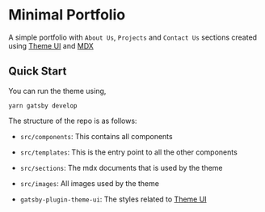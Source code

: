 # Minimal Portfolio

A simple portfolio with `About Us`, `Projects` and `Contact Us` sections created using
[Theme UI](https://theme-ui.com) and [MDX](https://mdxjs.com/)

## Quick Start

You can run the theme using,

```shell
yarn gatsby develop
```

The structure of the repo is as follows: 

- `src/components`: This contains all components

- `src/templates`: This is the entry point to all the other components

- `src/sections`: The mdx documents that is used by the theme

- `src/images`: All images used by the theme

- `gatsby-plugin-theme-ui`: The styles related to [Theme UI](https://theme-ui.com/home)
